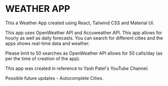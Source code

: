 # WEATHER APP

This a Weather App created using React, Tailwind CSS and Material UI.

This app uses OpenWeather API and Accuweather API. This app allows for hourly as well as daily forecasts. You can search for different cities and the apps shows real-time data and weather.

Please limit to 50 searches as OpenWeather API allows for 50 calls/day (as per the time of creation of the app).

This app was created in reference to Yash Patel's YouTube Channel.

Possible future updates - Autocomplete Cities.
